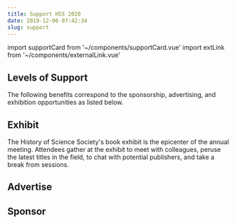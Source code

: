 ```yaml
---
title: Support HSS 2020
date: 2019-12-06 07:42:34
slug: support
---
```


import supportCard from '~/components/supportCard.vue'
import extLink from '~/components/externalLink.vue'

## Levels of Support

The following benefits correspond to the sponsorship, advertising, and exhibition opportunities as listed below.

<div class="support__box">
<supportCard id="1"><g-image src="~/components/img/ptolemy.jpg" class="support__img" /></supportCard>
<supportCard id="2"><g-image src="~/components/img/franklin.jpg" class="support__img" /></supportCard>
<supportCard id="3"><g-image src="~/components/img/einstein.jpg" class="support__img" /></supportCard>
<supportCard id="4"><g-image src="~/components/img/darwin.png" class="support__img" /></supportCard>
</div>

## Exhibit

The History of Science Society's book exhibit is the epicenter of the annual meeting. Attendees gather at the exhibit to meet with colleagues, peruse the latest titles in the field, to chat with potential publishers, and take a break from sessions.

## Advertise

## Sponsor
